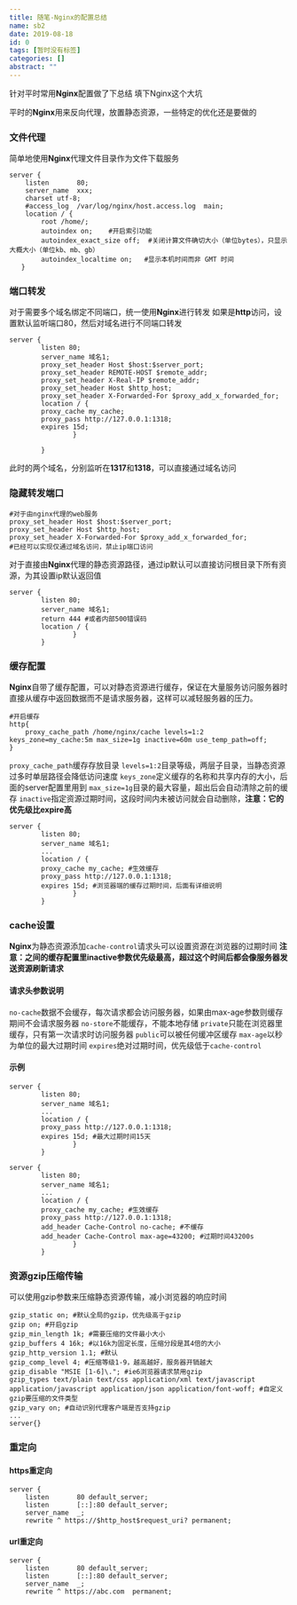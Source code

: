 ```yaml
---
title: 随笔-Nginx的配置总结
name: sb2
date: 2019-08-18
id: 0
tags: [暂时没有标签]
categories: []
abstract: ""
---
```



针对平时常用**Nginx**配置做了下总结
填下Nginx这个大坑

<!--more-->

平时的**Nginx**用来反向代理，放置静态资源，一些特定的优化还是要做的

### 文件代理

简单地使用**Nginx**代理文件目录作为文件下载服务

```nginx
server {
    listen       80;
    server_name  xxx;
    charset utf-8;
    #access_log  /var/log/nginx/host.access.log  main;
    location / {
        root /home/;
        autoindex on;    #开启索引功能
        autoindex_exact_size off;  #关闭计算文件确切大小（单位bytes），只显示大概大小（单位kb、mb、gb）
        autoindex_localtime on;   #显示本机时间而非 GMT 时间
   }
```



### 端口转发

对于需要多个域名绑定不同端口，统一使用**Nginx**进行转发
如果是**http**访问，设置默认监听端口80，然后对域名进行不同端口转发

```nginx
server {
        listen 80;
        server_name 域名1;
        proxy_set_header Host $host:$server_port;
        proxy_set_header REMOTE-HOST $remote_addr;
        proxy_set_header X-Real-IP $remote_addr;
        proxy_set_header Host $http_host;
        proxy_set_header X-Forwarded-For $proxy_add_x_forwarded_for;
        location / {
        proxy_cache my_cache;
        proxy_pass http://127.0.0.1:1318;
        expires 15d;
                }

        }
```

此时的两个域名，分别监听在**1317**和**1318**，可以直接通过域名访问



### 隐藏转发端口

```nginx
#对于由nginx代理的web服务
proxy_set_header Host $host:$server_port;
proxy_set_header Host $http_host;
proxy_set_header X-Forwarded-For $proxy_add_x_forwarded_for;
#已经可以实现仅通过域名访问，禁止ip端口访问
```

对于直接由**Nginx**代理的静态资源路径，通过ip默认可以直接访问根目录下所有资源，为其设置ip默认返回值

```nginx
server {
        listen 80;
        server_name 域名1;
	    return 444 #或者内部500错误码
        location / {
                }
        }
```



### 缓存配置

**Nginx**自带了缓存配置，可以对静态资源进行缓存，保证在大量服务访问服务器时直接从缓存中返回数据而不是请求服务器，这样可以减轻服务器的压力。

```nginx
#开启缓存
http{
    proxy_cache_path /home/nginx/cache levels=1:2 keys_zone=my_cache:5m max_size=1g inactive=60m use_temp_path=off;
}

```

`proxy_cache_path`缓存存放目录
`levels=1:2`目录等级，两层子目录，当静态资源过多时单层路径会降低访问速度
`keys_zone`定义缓存的名称和共享内存的大小，后面的server配置里用到
`max_size=1g`目录的最大容量，超出后会自动清除之前的缓存
`inactive`指定资源过期时间，这段时间内未被访问就会自动删除，**注意：它的优先级比expire高**

```nginx
server {
        listen 80;
        server_name 域名1;
        ...
        location / {
        proxy_cache my_cache; #生效缓存
        proxy_pass http://127.0.0.1:1318;
        expires 15d; #浏览器端的缓存过期时间，后面有详细说明
                }
        }
```



### cache设置

**Nginx**为静态资源添加`cache-control`请求头可以设置资源在浏览器的过期时间
**注意：之间的缓存配置里inactive参数优先级最高，超过这个时间后都会像服务器发送资源刷新请求**

#### 请求头参数说明

`no-cache`数据不会缓存，每次请求都会访问服务器，如果由max-age参数则缓存期间不会请求服务器
`no-store`不能缓存，不能本地存储
`private`只能在浏览器里缓存，只有第一次请求时访问服务器
`public`可以被任何缓冲区缓存
`max-age`以秒为单位的最大过期时间
`expires`绝对过期时间，优先级低于`cache-control`

#### 示例

```nginx
server {
        listen 80;
        server_name 域名1;
        ...
        location / {
        proxy_pass http://127.0.0.1:1318;
        expires 15d; #最大过期时间15天
                }
        }
```

```nginx
server {
        listen 80;
        server_name 域名1;
        ...
        location / {
        proxy_cache my_cache; #生效缓存
        proxy_pass http://127.0.0.1:1318;
        add_header Cache-Control no-cache; #不缓存
        add_header Cache-Control max-age=43200; #过期时间43200s     
                }
        }
```



### 资源gzip压缩传输

可以使用gzip参数来压缩静态资源传输，减小浏览器的响应时间

```nginx
gzip_static on; #默认全局的gzip，优先级高于gzip
gzip on; #开启gzip
gzip_min_length 1k; #需要压缩的文件最小大小
gzip_buffers 4 16k; #以16k为固定长度，压缩分段是其4倍的大小
gzip_http_version 1.1; #默认
gzip_comp_level 4; #压缩等级1-9，越高越好，服务器开销越大
gzip_disable "MSIE [1-6]\."; #ie6浏览器请求禁用gzip
gzip_types text/plain text/css application/xml text/javascript application/javascript application/json application/font-woff; #自定义gzip要压缩的文件类型
gzip_vary on; #自动识别代理客户端是否支持gzip
...
server{}
```



### 重定向

#### https重定向

```nginx
server {
	listen       80 default_server;
	listen       [::]:80 default_server;
	server_name  _;
	rewrite ^ https://$http_host$request_uri? permanent;
```

#### url重定向

```nginx
server {
	listen       80 default_server;
	listen       [::]:80 default_server;
	server_name  _;
	rewrite ^ https://abc.com  permanent;
```

